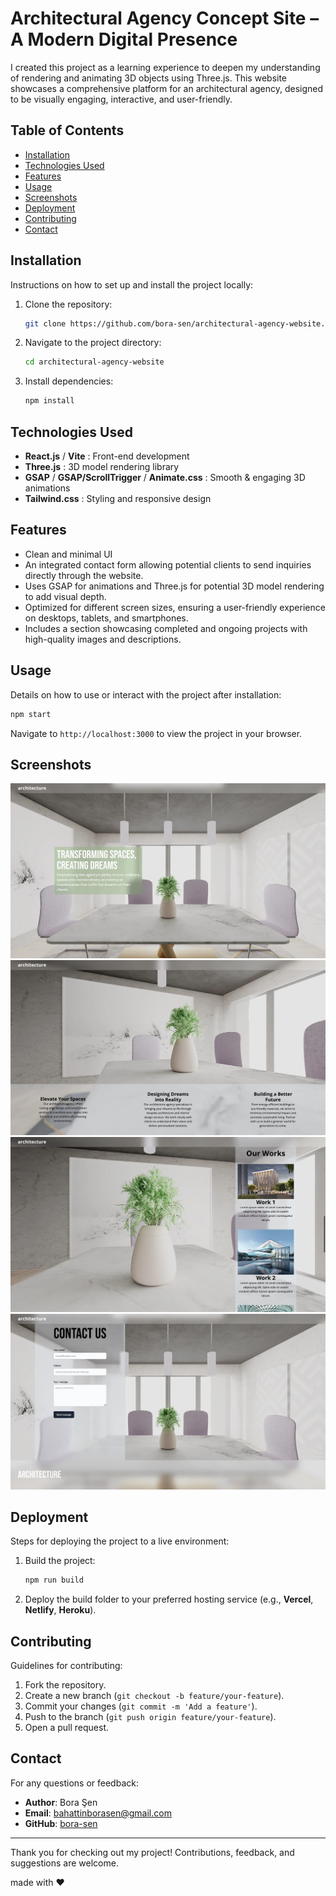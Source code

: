 # Architectural Agency Concept Site – A Modern Digital Presence

I created this project as a learning experience to deepen my understanding of rendering and animating 3D objects using Three.js. This website showcases a comprehensive platform for an architectural agency, designed to be visually engaging, interactive, and user-friendly.

## Table of Contents

- [Installation](#installation)
- [Technologies Used](#technologies-used)
- [Features](#features)
- [Usage](#usage)
- [Screenshots](#screenshots)
- [Deployment](#deployment)
- [Contributing](#contributing)
- [Contact](#contact)

## Installation

Instructions on how to set up and install the project locally:

1. Clone the repository:

   ```bash
   git clone https://github.com/bora-sen/architectural-agency-website.git
   ```

2. Navigate to the project directory:

   ```bash
   cd architectural-agency-website
   ```

3. Install dependencies:
   ```bash
   npm install
   ```

## Technologies Used

- **React.js** / **Vite** : Front-end development
- **Three.js** : 3D model rendering library
- **GSAP** / **GSAP/ScrollTrigger** / **Animate.css** : Smooth & engaging 3D animations
- **Tailwind.css** : Styling and responsive design

## Features

- Clean and minimal UI
- An integrated contact form allowing potential clients to send inquiries directly through the website.
- Uses GSAP for animations and Three.js for potential 3D model rendering to add visual depth.
- Optimized for different screen sizes, ensuring a user-friendly experience on desktops, tablets, and smartphones.
- Includes a section showcasing completed and ongoing projects with high-quality images and descriptions.

## Usage

Details on how to use or interact with the project after installation:

```bash
npm start
```

Navigate to `http://localhost:3000` to view the project in your browser.

## Screenshots

![Screenshot 1](/doc/images/ss1.webp)
![Screenshot 2](/doc/images/ss2.webp)
![Screenshot 3](/doc/images/ss3.webp)
![Screenshot 4](/doc/images/ss4.webp)

## Deployment

Steps for deploying the project to a live environment:

1. Build the project:

   ```bash
   npm run build
   ```

2. Deploy the build folder to your preferred hosting service (e.g., **Vercel**, **Netlify**, **Heroku**).

## Contributing

Guidelines for contributing:

1. Fork the repository.
2. Create a new branch (`git checkout -b feature/your-feature`).
3. Commit your changes (`git commit -m 'Add a feature'`).
4. Push to the branch (`git push origin feature/your-feature`).
5. Open a pull request.

## Contact

For any questions or feedback:

- **Author**: Bora Şen
- **Email**: bahattinborasen@gmail.com
- **GitHub**: [bora-sen](https://github.com/bora-sen)

---

Thank you for checking out my project! Contributions, feedback, and suggestions are welcome.

made with :heart:
